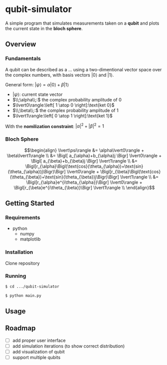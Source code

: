 # qubit-simulator
A simple program that simulates measurements taken on a **qubit** and plots the current state in the **bloch sphere**.

## Overview

### Fundamentals
A qubit can be described as a ... using a two-dimentional vector space over the complex numbers, with basis vectors $\lvert0\rangle$ and $\lvert1\rangle$. 

General form: $\lvert\psi\rangle = \alpha\lvert0\rangle + \beta\lvert1\rangle$

- $\lvert\psi\rangle:$ current state vector
- $\\;\alpha\\;:$ the complex probability amplitude of $0$
- $\lvert0\rangle:\left[ 1 \atop 0 \right]:\text{ket 0}$
- $\\;\beta\\;:$ the complex probability amplitude of $1$
- $\lvert1\rangle:\left[ 0 \atop 1 \right]:\text{ket 1}$

With the **nomilization constraint**: $\lvert\alpha\rvert^{2} + \lvert\beta\rvert^{2} = 1$

### Bloch Sphere
```math
\begin{align}

    \lvert\psi\rangle &= \alpha\lvert0\rangle + \beta\lvert1\rangle \\

    &= \Bigl[ a_{\alpha}+b_{\alpha}j \Bigr] \lvert0\rangle
     + \Bigl[ a_{\beta}+b_{\beta}j \Bigr] \lvert1\rangle \\

    &= \Bigl[r_{\alpha}\Bigl(\text{cos}(\theta_{\alpha})+\text{sin}(\theta_{\alpha})j\Bigr)\Bigr] \lvert0\rangle
     + \Bigl[r_{\beta}\Bigl(\text{cos}(\theta_{\beta})+\text{sin}(\theta_{\beta})j\Bigr)\Bigr] \lvert1\rangle \\

    &= \Bigl[r_{\alpha}e^{i\theta_{\alpha}}\Bigr] \lvert0\rangle
     + \Bigl[r_{\beta}e^{i\theta_{\beta}}\Bigr] \lvert1\rangle \\

\end{align}
```

## Getting Started

### Requirements
- python
    - numpy
    - matplotlib

### Installation
Clone repository

### Running
```sh
$ cd .../qubit-simulator
```
```sh
$ python main.py 
```

## Usage

## Roadmap
- [ ] add proper user interface
- [ ] add simulation iterations (to show correct distribution)
- [ ] add visualization of qubit
- [ ] support multiple qubits
